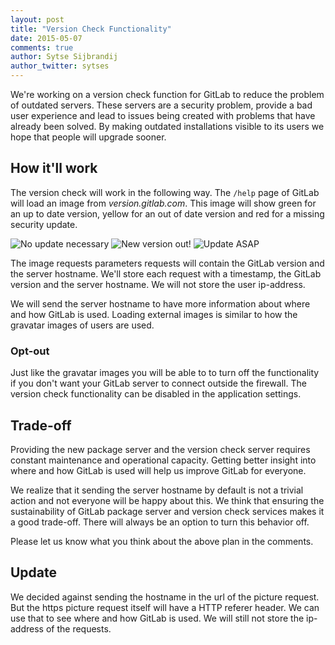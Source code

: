 ```yaml
---
layout: post
title: "Version Check Functionality"
date: 2015-05-07
comments: true
author: Sytse Sijbrandij
author_twitter: sytses
---
```


We're working on a version check function for GitLab to reduce the problem of outdated servers.
These servers are a security problem, provide a bad user experience and
lead to issues being created with problems that have already been solved.
By making outdated installations visible to its users we hope that people will upgrade sooner.

<!--more-->

## How it'll work

The version check will work in the following way. The `/help` page of GitLab will
load an image from _version.gitlab.com_. This image will show green for an
up to date version, yellow for an out of date version and red for a missing security update.

![No update necessary](/images/version_check/green.png)
![New version out!](/images/version_check/orange.png)
![Update ASAP](/images/version_check/red.png)

The image requests parameters requests will contain the GitLab version and the server hostname.
We'll store each request with a timestamp, the GitLab version and the server hostname.
We will not store the user ip-address.

We will send the server hostname to have more information about where and how GitLab is used.
Loading external images is similar to how the gravatar images of users are used.

### Opt-out

Just like the gravatar images you will be able to to turn off the functionality
if you don't want your GitLab server to connect outside the firewall.
The version check functionality can be disabled in the application settings.

## Trade-off

Providing the new package server and the version check server requires
constant maintenance and operational capacity.
Getting better insight into where and how GitLab is used
will help us improve GitLab for everyone.

We realize that it sending the server
hostname by default is not a trivial action and not everyone will be happy about this.
We think that ensuring the sustainability of GitLab package server and
version check services makes it a good trade-off.
There will always be an option to turn this behavior off.

Please let us know what you think about the above plan in the comments.

## Update

We decided against sending the hostname in the url of the picture request.
But the https picture request itself will have a HTTP referer header.
We can use that to see where and how GitLab is used.
We will still not store the ip-address of the requests.